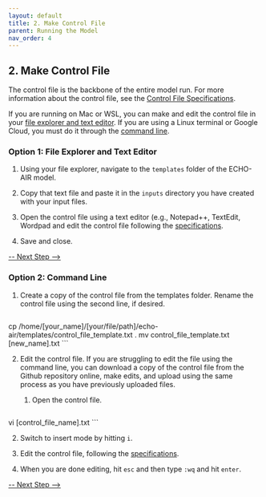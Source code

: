 ```yaml
---
layout: default
title: 2. Make Control File
parent: Running the Model
nav_order: 4
---
```


## 2. Make Control File

The control file is the backbone of the entire model run. For more information about the control file, see the [Control File Specifications](https://echo-air-model.github.io/docs/running_model/input_file_specifications/control_file_input.html).

If you are running on Mac or WSL, you can make and edit the control file in your [file explorer and text editor](https://echo-air-model.github.io/docs/running_model/make_control_file.html#option-1-file-explorer-and-text-editor). If you are using a Linux terminal or Google Cloud, you must do it through the [command line](https://echo-air-model.github.io/docs/running_model/make_control_file.html#option-2-command-line).

### Option 1: File Explorer and Text Editor

1. Using your file explorer, navigate to the `templates` folder of the ECHO-AIR model.

2. Copy that text file and paste it in the `inputs` directory you have created with your input files.

3. Open the control file using a text editor (e.g., Notepad++, TextEdit, Wordpad and edit the control file following the [specifications](https://echo-air-model.github.io/docs/running_model/input_file_specifications/control_file_input.html).

4. Save and close.

[-- Next Step -->]()

### Option 2: Command Line

1. Create a copy of the control file from the templates folder. Rename the control file using the second line, if desired.
   ```bash
cp /home/[your_name]/[your/file/path]/echo-air/templates/control_file_template.txt .
mv control_file_template.txt [new_name].txt
      ```

2. Edit the control file. If you are struggling to edit the file using the command line, you can download a copy of the control file from the Github repository online, make edits, and upload using the same process as you have previously uploaded files.

   1. Open the control file.
      ```bash
vi [control_file_name].txt 
         ```

   2. Switch to insert mode by hitting `i`.

   3. Edit the control file, following the [specifications](https://echo-air-model.github.io/docs/running_model/input_file_specifications/control_file_input.html).

   4. When you are done editing, hit `esc` and then type `:wq` and hit `enter`.

[-- Next Step -->]()
